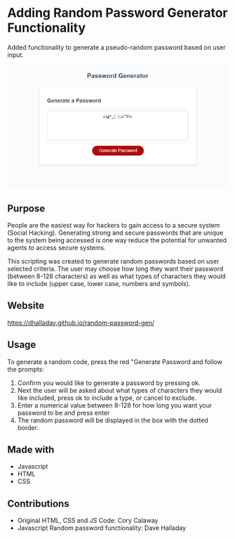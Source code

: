 # Adding Random Password Generator Functionality

Added functionality to generate a pseudo-random password based on user input.

![Password Generator Screenshot](assets\images\random_pw_generator_screenshot.png)

## Purpose

People are the easiest way for hackers to gain access to a secure system (Social Hacking). Generating strong and secure passwords that are unique to the system being accessed is one way reduce the potential for unwanted agents to access secure systems. 

This scripting was created to generate random passwords based on user selected criteria. The user may choose how long they want their password (between 8-128 characters) as well as what types of characters they would like to include (upper case, lower case, numbers and symbols).

## Website

https://dhalladay.github.io/random-password-gen/

## Usage
To generate a random code, press the red "Generate Password and follow the prompts:
  1. Confirm you would like to generate a password by pressing ok. 
  2. Next the user will be asked about what types of characters they would like included, press ok to include a type, or cancel to exclude. 
  3. Enter a numerical value between 8-128 for how long you want your password to be and press enter
  4. The random password will be displayed in the box with the dotted border.

## Made with

 - Javascript
 - HTML
 - CSS 

## Contributions
 - Original HTML, CSS and JS Code: Cory Calaway
 - Javascript Random password functionality: Dave Halladay
